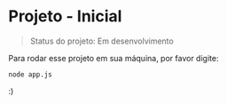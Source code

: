 # Projeto - Inicial 

> Status do projeto: Em desenvolvimento 

Para rodar esse projeto em sua máquina, por favor digite: 

```
node app.js

```
:)